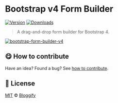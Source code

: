 <!-- Please do not edit this file. Edit the `blah` field in the `package.json` instead. If in doubt, open an issue. -->

# Bootstrap v4 Form Builder

 [![Version](https://img.shields.io/npm/v/bootstrap-form-builder-v4.svg)](https://www.npmjs.com/package/bootstrap-form-builder-v4) [![Downloads](https://img.shields.io/npm/dt/bootstrap-form-builder-v4.svg)](https://www.npmjs.com/package/bootstrap-form-builder-v4)

> A drag-and-drop form builder for Bootstrap 4.

[![bootstrap-form-builder-v4](https://i.imgur.com/cFqF7nY.png)](https://bloggify.github.io/bootstrap-form-builder)

## :yum: How to contribute
Have an idea? Found a bug? See [how to contribute][contributing].



## :scroll: License

[MIT][license] © [Bloggify][website]

[license]: http://showalicense.com/?fullname=Bloggify%20%3Csupport%40bloggify.org%3E%20(https%3A%2F%2Fbloggify.org)&year=2012#license-mit
[website]: https://bloggify.org
[contributing]: /CONTRIBUTING.md
[docs]: /DOCUMENTATION.md
